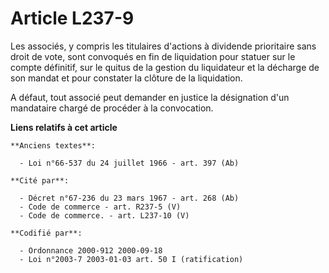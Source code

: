 # Article L237-9

Les associés, y compris les titulaires d'actions à dividende prioritaire sans droit de vote, sont convoqués en fin de
liquidation pour statuer sur le compte définitif, sur le quitus de la gestion du liquidateur et la décharge de son mandat et
pour constater la clôture de la liquidation.

A défaut, tout associé peut demander en justice la désignation d'un mandataire chargé de procéder à la convocation.

**Liens relatifs à cet article**

	**Anciens textes**:

	  - Loi n°66-537 du 24 juillet 1966 - art. 397 (Ab)

	**Cité par**:

	  - Décret n°67-236 du 23 mars 1967 - art. 268 (Ab)
	  - Code de commerce - art. R237-5 (V)
	  - Code de commerce. - art. L237-10 (V)

	**Codifié par**:

	  - Ordonnance 2000-912 2000-09-18
	  - Loi n°2003-7 2003-01-03 art. 50 I (ratification)
